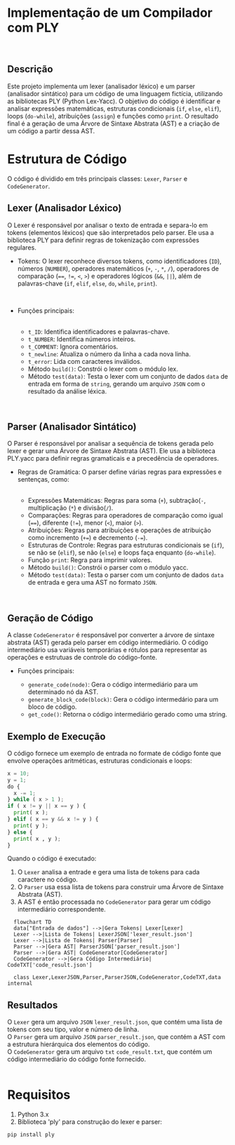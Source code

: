 # Implementação de um Compilador com PLY
<br>

## Descrição
Este projeto implementa um lexer (analisador léxico) e um parser (analisador sintático) para um código de uma linguagem fictícia, utilizando as bibliotecas PLY (Python Lex-Yacc). O objetivo do código é identificar e analisar expressões matemáticas, estruturas condicionais (`if`, `else`, `elif`), loops (`do-while`), atribuições (`assign`) e funções como `print`. O resultado final é a geração de uma Árvore de Sintaxe Abstrata (AST) e a criação de um código a partir dessa AST.
<br>


# Estrutura de Código
O código é dividido em três principais classes: `Lexer`, `Parser` e `CodeGenerator`.
<br>

## Lexer (Analisador Léxico)
O Lexer é responsável por analisar o texto de entrada e separa-lo em tokens (elementos léxicos) que são interpretados pelo parser. Ele usa a biblioteca PLY para definir regras de tokenização com expressões regulares.

- Tokens: O lexer reconhece diversos tokens, como identificadores (`ID`), números (`NUMBER`), operadores matemáticos (`+`, `-`, `*`, `/`), operadores de comparação (`==`, `!=`, `<`, `>`) e operadores lógicos (`&&`, `||`), além de palavras-chave (`if`, `elif`, `else`, `do`, `while`, `print`).
<br>

<ul>
  <li>
    Funções principais:
  </li>
  <br>
  
  <ul>
    <li>
      <code>t_ID</code>: Identifica identificadores e palavras-chave.
    </li>
    <li>
      <code>t_NUMBER</code>: Identifica números inteiros.
    </li>
    <li>
      <code>t_COMMENT</code>: Ignora comentários.
    </li>
    <li>
      <code>t_newline</code>: Atualiza o número da linha a cada nova linha.
    </li>
    <li>
      <code>t_error</code>: Lida com caracteres inválidos.
    </li>
    <li>
      Método <code>build()</code>: Constrói o lexer com o módulo lex.
    </li>
    <li>
      Método <code>test(data)</code>: Testa o lexer com um conjunto de dados <code>data</code> de entrada em forma de <code>string</code>, gerando um arquivo <code>JSON</code> com o resultado da análise léxica.
    </li>
  </ul>
</ul>
<br>

## Parser (Analisador Sintático)
O Parser é responsável por analisar a sequência de tokens gerada pelo lexer e gerar uma Árvore de Sintaxe Abstrata (AST). Ele usa a biblioteca PLY.yacc para definir regras gramaticais e a precedência de operadores.
<br>

<ul>
  <li>
    Regras de Gramática: O parser define várias regras para expressões e sentenças, como:
  </li>
  <br>
  
  <ul>
    <li>Expressões Matemáticas: Regras para soma (<code>+</code>), subtração(<code>-</code>, multiplicação (<code>*</code>) e divisão(<code>/</code>).</li>
    <li>Comparações: Regras para operadores de comparação como igual (<code>==</code>), diferente (<code>!=</code>), menor (<code><</code>), maior (<code>></code>).</li>
    <li>Atribuições: Regras para atribuições e operações de atribuição como incremento (<code>+=</code>) e decremento (<code>-=</code>).</li>
    <li>Estruturas de Controle: Regras para estruturas condicionais se (<code>if</code>), se não se (<code>elif</code>), se não (<code>else</code>) e loops faça enquanto (<code>do-while</code>).</li>
    <li>Função <code>print</code>: Regra para imprimir valores.</li>
    <li>Método <code>build()</code>: Constrói o parser com o módulo yacc.</li>
    <li>Método <code>test(data)</code>: Testa o parser com um conjunto de dados <code>data</code> de entrada e gera uma AST no formato <code>JSON</code>.</li>
  </ul>
</ul>
<br>
      
## Geração de Código
A classe `CodeGenerator` é responsável por converter a árvore de sintaxe abstrata (AST) gerada pelo parser em código intermediário. O código intermediário usa variáveis temporárias e rótulos para representar as operações e estrutuas de controle do código-fonte.
<br>

<ul>
  <li>
    Funções principais:
  </li>
  <ul>
    <li>
      <code>generate_code(node)</code>: Gera o código intermediário para um determinado nó da AST.
    </li>
    <li>
      <code>generate_block_code(block)</code>: Gera o código intermedário para um bloco de código.
    </li>
    <li>
      <code>get_code()</code>: Retorna o código intermediário gerado como uma string.
    </li>
  </ul>
</ul>

## Exemplo de Execução
O código fornece um exemplo de entrada no formate de código fonte que envolve operações aritméticas, estruturas condicionais e loops:

```Python
x = 10;
y = 1;
do {
  x -= 1;
} while ( x > 1 );
if ( x != y || x == y ) {
  print( x );
} elif ( x == y && x != y ) {
  print( y );
} else {
  print( x , y );
}
```

Quando o código é executado:
1. O `Lexer` analisa a entrade e gera uma lista de tokens para cada caractere no código.
2. O `Parser` usa essa lista de tokens para construir uma Árvore de Sintaxe Abstrata (AST).
3. A AST é então processada no `CodeGenerator` para gerar um código intermediário correspondente.
   
```mermaid
  flowchart TD
  data["Entrada de dados"] -->|Gera Tokens| Lexer[Lexer]
  Lexer -->|Lista de Tokens| LexerJSON['lexer_result.json'] 
  Lexer -->|Lista de Tokens| Parser[Parser]
  Parser -->|Gera AST| ParserJSON['parser_result.json']
  Parser -->|Gera AST| CodeGenerator[CodeGenerator]
  CodeGenerator -->|Gera Código Intermediário| CodeTXT['code_result.json']

  class Lexer,LexerJSON,Parser,ParserJSON,CodeGenerator,CodeTXT,data internal
```


## Resultados
O `Lexer` gera um arquivo `JSON` `lexer_result.json`, que contém uma lista de tokens com seu tipo, valor e número de linha.
<br>
O `Parser` gera um arquivo `JSON` `parser_result.json`, que contém a AST com a estrutura hierárquica dos elementos do código.
<br>
O `CodeGenerator` gera um arquivo `txt` `code_result.txt`, que contém um código intermediário do código fonte fornecido.
<br>
<br>
# Requisitos
1. Python 3.x
2. Biblioteca 'ply' para construção do lexer e parser:
```bash
pip install ply
```
